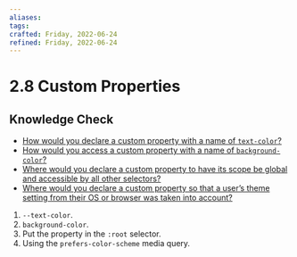 ```yaml
---
aliases: 
tags: 
crafted: Friday, 2022-06-24
refined: Friday, 2022-06-24
---
```


# 2.8 Custom Properties

## Knowledge Check

- [How would you declare a custom property with a name of `text-color`?](https://www.theodinproject.com/lessons/node-path-intermediate-html-and-css-custom-properties#using-custom-properties)
- [How would you access a custom property with a name of `background-color`?](https://www.theodinproject.com/lessons/node-path-intermediate-html-and-css-custom-properties#using-custom-properties)
- [Where would you declare a custom property to have its scope be global and accessible by all other selectors?](https://www.theodinproject.com/lessons/node-path-intermediate-html-and-css-custom-properties#scope)
- [Where would you declare a custom property so that a user’s theme setting from their OS or browser was taken into account?](https://www.theodinproject.com/lessons/node-path-intermediate-html-and-css-custom-properties#creating-themes-with-custom-properties)

1. `--text-color`.
2. `background-color`.
3. Put the property in the `:root` selector.
4. Using the `prefers-color-scheme` media query.
